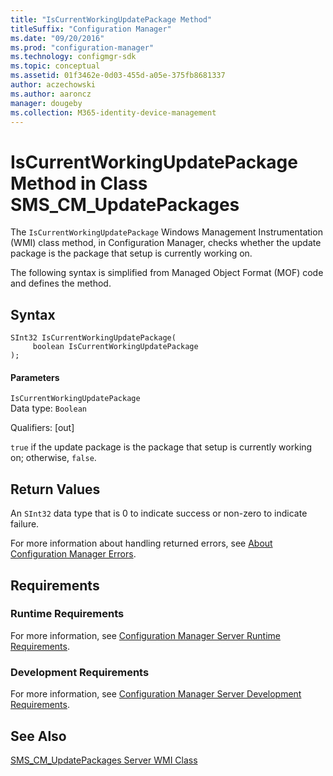 ```yaml
---
title: "IsCurrentWorkingUpdatePackage Method"
titleSuffix: "Configuration Manager"
ms.date: "09/20/2016"
ms.prod: "configuration-manager"
ms.technology: configmgr-sdk
ms.topic: conceptual
ms.assetid: 01f3462e-0d03-455d-a05e-375fb8681337
author: aczechowski
ms.author: aaroncz
manager: dougeby
ms.collection: M365-identity-device-management
---
```

# IsCurrentWorkingUpdatePackage Method in Class SMS_CM_UpdatePackages
The `IsCurrentWorkingUpdatePackage` Windows Management Instrumentation (WMI) class method, in Configuration Manager, checks whether the update package is the package that setup is currently working on.  

 The following syntax is simplified from Managed Object Format (MOF) code and defines the method.  

## Syntax  

```  
SInt32 IsCurrentWorkingUpdatePackage(  
     boolean IsCurrentWorkingUpdatePackage  
);  

```  

#### Parameters  
 `IsCurrentWorkingUpdatePackage`  
 Data type: `Boolean`  

 Qualifiers: [out]  

 `true` if the update package is the package that setup is currently working on; otherwise, `false`.  

## Return Values  
 An `SInt32` data type that is 0 to indicate success or non-zero to indicate failure.  

 For more information about handling returned errors, see [About Configuration Manager Errors](../../../develop/core/understand/about-configuration-manager-errors.md).  

## Requirements  

### Runtime Requirements  
 For more information, see [Configuration Manager Server Runtime Requirements](../../../develop/core/reqs/server-runtime-requirements.md).  

### Development Requirements  
 For more information, see [Configuration Manager Server Development Requirements](../../../develop/core/reqs/server-development-requirements.md).  

## See Also  
 [SMS_CM_UpdatePackages Server WMI Class](../../../develop/reference/sum/sms_cm_updatepackages-server-wmi-class.md)   
